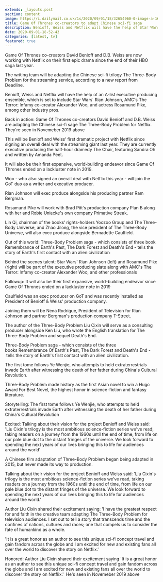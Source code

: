 ```yaml
---
extends: _layouts.post
section: content
image: https://i.dailymail.co.uk/1s/2020/09/01/18/32654960-0-image-a-16_1598980874891.jpg 
title: Game Of Thrones co-creators to adapt Chinese sci-fi saga 
description: Benioff, Weiss and Netflix will have the help of Star Wars Rian Johnson, AMCs The Terror Infamy co-creator Alexander Woo,  and actress Rosamund Pike as executive producers. 
date: 2020-09-01-18-52-43 
categories: [latest, tv] 
featured: true 
--- 
```

Game Of Thrones co-creators David Benioff and D.B. Weiss are now working with Netflix on their first epic drama since the end of their HBO saga last year.

The writing team will be adapting the Chinese sci-fi trilogy The Three-Body Problem for the streaming service, according to a new report from Deadline. 

Benioff, Weiss and Netflix will have the help of an A-list executive producing ensemble, which is set to include Star Wars' Rian Johnson, AMC's The Terror: Infamy co-creator Alexander Woo, and actress Rosamund Pike, among other industry pros.

Back in action: Game Of Thrones co-creators David Benioff and D.B. Weiss are adapting the Chinese sci-fi sage The Three-Body Problem for Netflix. They're seen in Novemeber 2019 above

This will be Benioff and Weiss' first dramatic project with Netflix since signing an overall deal with the streaming giant last year. They are currently executive producing the half-hour dramedy The Chair, featuring Sandra Oh and written by Amanda Peet.

It will also be their first expansive, world-building endeavor since Game Of Thrones ended on a lackluster note in 2019.

Woo - who also signed an overall deal with Netflix this year - will join the GoT duo as a writer and executive producer.

Rian Johnson will exec produce alongside his producing partner Ram Bergman. 

Rosamund Pike will work with Brad Pitt's production company Plan B along with her and Robie Uniacke's own company Primative Streak. 

Lin Qi, chairman of the books' rights-holders Yoozoo Group and The Three-Body Universe, and Zhao Jilong, the vice president of The Three-Body Universe, will also exec produce alongside Bernadette Caulfield.

Out of this world: Three-Body Problem saga - which consists of three book Remembrance of Earth's Past, The Dark Forest and Death's End - tells the story of Earth's first contact with an alien civilization

Behind the scenes talent: Star Wars' Rian Johnson (left) and Rosamund Pike (right) will be part of the executive producing slate along with AMC's The Terror: Infamy co-creator Alexander Woo, and other professionals

Followup: It will also be their first expansive, world-building endeavor since Game Of Thrones ended on a lackluster note in 2019

Caulfield was an exec producer on GoT and was recently installed as President of Benioff & Weiss' production company.

Joining them will be Nena Rodrigue, President of Television for Rian Johnson and partner Bergman's production company T-Street.

The author of the Three-Body Problem Liu Cixin will serve as a consulting producer alongside Ken Liu, who wrote the English translation for The Three-Body Problem and sequel Death's End.

Three-Body Problem saga - which consists of the three books Remembrance Of Earth's Past, The Dark Forest and Death's End - tells the story of Earth's first contact with an alien civilization. 

The first tome follows Ye Wenjie, who attempts to held extraterrestrials invade Earth after witnessing the death of her father during China's Cultural Revolution.

Three-Body Problem made history as the first Asian novel to win a Hugo Award For Best Novel, the highest honor in science-fiction and fantasy literature.

Storytelling: The first tome follows Ye Wenjie, who attempts to held extraterrestrials invade Earth after witnessing the death of her father during China's Cultural Revolution

Excited: Talking about their vision for the project Benioff and Weiss said: 'Liu Cixin's trilogy is the most ambitious science-fiction series we've read, taking readers on a journey from the 1960s until the end of time, from life on our pale blue dot to the distant fringes of the universe. We look forward to spending the next years of our lives bringing this to life for audiences around the world'

A Chinese film adaptation of Three-Body Problem began being adapted in 2015, but never made its way to production. 

Talking about their vision for the project Benioff and Weiss said: 'Liu Cixin's trilogy is the most ambitious science-fiction series we've read, taking readers on a journey from the 1960s until the end of time, from life on our pale blue dot to the distant fringes of the universe. We look forward to spending the next years of our lives bringing this to life for audiences around the world.'

Author Liu Cixin shared their excitement saying: 'I have the greatest respect for and faith in the creative team adapting The Three-Body Problem for television audiences. I set out to tell a story that transcends time and the confines of nations, cultures and races; one that compels us to consider the fate of humankind as a whole. 

'It is a great honor as an author to see this unique sci-fi concept travel and gain fandom across the globe and I am excited for new and existing fans all over the world to discover the story on Netflix.' 

Honored: Author Liu Cixin shared their excitement saying 'It is a great honor as an author to see this unique sci-fi concept travel and gain fandom across the globe and I am excited for new and existing fans all over the world to discover the story on Netflix.'  He's seen in Novemeber 2019 above

